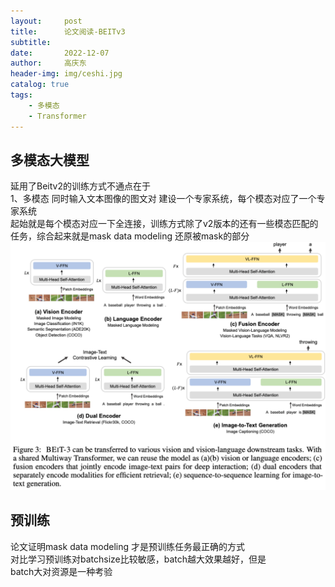 ```yaml
---
layout:     post
title:      论文阅读-BEITv3
subtitle:   
date:       2022-12-07
author:     高庆东
header-img: img/ceshi.jpg
catalog: true
tags:
    - 多模态
    - Transformer
---
```


## 多模态大模型
延用了Beitv2的训练方式不通点在于  
1、多模态
同时输入文本图像的图文对
建设一个专家系统，每个模态对应了一个专家系统  
起始就是每个模态对应一下全连接，训练方式除了v2版本的还有一些模态匹配的  
任务，综合起来就是mask data modeling 还原被mask的部分
![beitv3](/img/20230313/beitv3.jpg)
## 预训练
论文证明mask data modeling 才是预训练任务最正确的方式  
对比学习预训练对batchsize比较敏感，batch越大效果越好，但是  
batch大对资源是一种考验

